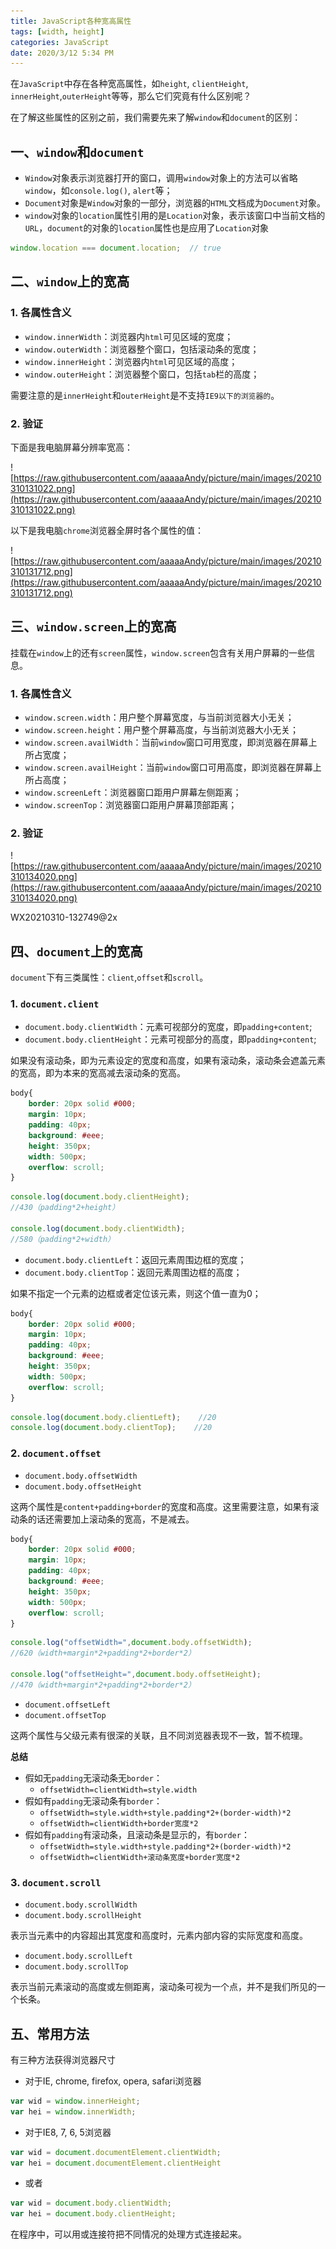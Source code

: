 ```yaml
---
title: JavaScript各种宽高属性
tags: [width, height]
categories: JavaScript
date: 2020/3/12 5:34 PM
---
```


在`JavaScript`中存在各种宽高属性，如`height`, `clientHeight`, `innerHeight`,`outerHeight`等等，那么它们究竟有什么区别呢？

在了解这些属性的区别之前，我们需要先来了解`window`和`document`的区别：

## 一、`window`和`document`

- `Window`对象表示浏览器打开的窗口，调用`window`对象上的方法可以省略`window`，如`console.log()`, `alert`等；
- `Document`对象是`Window`对象的一部分，浏览器的`HTML`文档成为`Document`对象。
- `window`对象的`location`属性引用的是`Location`对象，表示该窗口中当前文档的`URL`，`document`的对象的`location`属性也是应用了`Location`对象

```javascript
window.location === document.location;  // true
```

## 二、`window`上的宽高

### 1. 各属性含义

- `window.innerWidth`：浏览器内`html`可见区域的宽度；
- `window.outerWidth`：浏览器整个窗口，包括滚动条的宽度；
- `window.innerHeight`：浏览器内`html`可见区域的高度；
- `window.outerHeight`：浏览器整个窗口，包括`tab`栏的高度；

需要注意的是`innerHeight`和`outerHeight`是不支持`IE9以下的浏览器的`。

### 2. 验证

下面是我电脑屏幕分辨率宽高：

![https://raw.githubusercontent.com/aaaaaAndy/picture/main/images/20210310131022.png](https://raw.githubusercontent.com/aaaaaAndy/picture/main/images/20210310131022.png)

以下是我电脑`chrome`浏览器全屏时各个属性的值：

![https://raw.githubusercontent.com/aaaaaAndy/picture/main/images/20210310131712.png](https://raw.githubusercontent.com/aaaaaAndy/picture/main/images/20210310131712.png)

## 三、`window.screen`上的宽高

挂载在`window`上的还有`screen`属性，`window.screen`包含有关用户屏幕的一些信息。

### 1. 各属性含义

- `window.screen.width`：用户整个屏幕宽度，与当前浏览器大小无关；
- `window.screen.height`：用户整个屏幕高度，与当前浏览器大小无关；
- `window.screen.availWidth`：当前`window`窗口可用宽度，即浏览器在屏幕上所占宽度；
- `window.screen.availHeight`：当前`window`窗口可用高度，即浏览器在屏幕上所占高度；
- `window.screenLeft`：浏览器窗口距用户屏幕左侧距离；
- `window.screenTop`：浏览器窗口距用户屏幕顶部距离；

### 2. 验证

![https://raw.githubusercontent.com/aaaaaAndy/picture/main/images/20210310134020.png](https://raw.githubusercontent.com/aaaaaAndy/picture/main/images/20210310134020.png)

WX20210310-132749@2x

## 四、`document`上的宽高

`document`下有三类属性：`client`,`offset`和`scroll`。

### 1. `document.client`

- `document.body.clientWidth`：元素可视部分的宽度，即`padding+content`;
- `document.body.clientHeight`：元素可视部分的高度，即`padding+content`;

如果没有滚动条，即为元素设定的宽度和高度，如果有滚动条，滚动条会遮盖元素的宽高，即为本来的宽高减去滚动条的宽高。

```css
body{
	border: 20px solid #000;
	margin: 10px;
	padding: 40px;
	background: #eee;
	height: 350px;
	width: 500px;
	overflow: scroll;
}
```

```javascript
console.log(document.body.clientHeight);
//430（padding*2+height）

console.log(document.body.clientWidth);
//580（padding*2+width）
```

- `document.body.clientLeft`：返回元素周围边框的宽度；
- `document.body.clientTop`：返回元素周围边框的高度；

如果不指定一个元素的边框或者定位该元素，则这个值一直为0；

```css
body{
	border: 20px solid #000;
	margin: 10px;
	padding: 40px;
	background: #eee;
	height: 350px;
	width: 500px;
	overflow: scroll;
}
```

```javascript
console.log(document.body.clientLeft);    //20
console.log(document.body.clientTop);    //20
```

### 2. `document.offset`

- `document.body.offsetWidth`
- `document.body.offsetHeight`

这两个属性是`content+padding+border`的宽度和高度。这里需要注意，如果有滚动条的话还需要加上滚动条的宽高，不是减去。

```css
body{
	border: 20px solid #000;
	margin: 10px;
	padding: 40px;
	background: #eee;
	height: 350px;
	width: 500px;
	overflow: scroll;
}
```

```javascript
console.log("offsetWidth=",document.body.offsetWidth);
//620（width+margin*2+padding*2+border*2）

console.log("offsetHeight=",document.body.offsetHeight);
//470（width+margin*2+padding*2+border*2）
```

- `document.offsetLeft`
- `document.offsetTop`

这两个属性与父级元素有很深的关联，且不同浏览器表现不一致，暂不梳理。

**总结**

- 假如无`padding`无滚动条无`border`：
    - `offsetWidth=clientWidth=style.width`
- 假如有`padding`无滚动条有`border`：
    - `offsetWidth=style.width+style.padding*2+(border-width)*2`
    - `offsetWidth=clientWidth+border宽度*2`
- 假如有`padding`有滚动条，且滚动条是显示的，有`border`：
    - `offsetWidth=style.width+style.padding*2+(border-width)*2`
    - `offsetWidth=clientWidth+滚动条宽度+border宽度*2`

### 3. `document.scroll`

- `document.body.scrollWidth`
- `document.body.scrollHeight`

表示当元素中的内容超出其宽度和高度时，元素内部内容的实际宽度和高度。

- `document.body.scrollLeft`
- `document.body.scrollTop`

表示当前元素滚动的高度或左侧距离，滚动条可视为一个点，并不是我们所见的一个长条。

## 五、常用方法

有三种方法获得浏览器尺寸

- 对于IE, chrome, firefox, opera, safari浏览器

```javascript
var wid = window.innerHeight;
var hei = window.innerWidth;
```

- 对于IE8, 7, 6, 5浏览器

```javascript
var wid = document.documentElement.clientWidth;
var hei = document.documentElement.clientHeight
```

- 或者

```javascript
var wid = document.body.clientWidth;
var hei = document.body.clientHeight;
```

在程序中，可以用或连接符把不同情况的处理方式连接起来。

<!-- more -->
